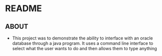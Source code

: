# README
## ABOUT
- This project was to demonstrate the ability to interface with an oracle database through a java program. It uses a command line interface to select what the user wants to do and then allows them to type anything
